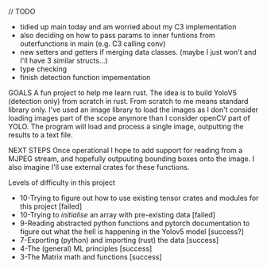 // TODO
* tidied up main today and am worried about my C3 implementation
* also deciding on how to pass params to inner funtions from outerfunctions in main (e.g. C3 calling conv)
* new setters and getters if merging data classes. (maybe I just won't and I'll have 3 similar structs...)
* type checking
* finish detection function impementation

GOALS
A fun project to help me learn rust. The idea is to build YoloV5 (detection only) from scratch in rust. From scratch to me means standard library only.
I've used an image library to load the images as I don't consider loading images part of the scope anymore than I consider openCV part of YOLO.
The program will load and process a single image, outputting the results to a text file. 

NEXT STEPS
Once operational I hope to add support for reading from a MJPEG stream, and hopefully outpuuting bounding boxes onto the image. I also imagine I'll use external crates for these functions. 



Levels of difficulty in this project

* 10-Trying to figure out how to use existing tensor crates and modules for this project [failed]
* 10-Trying to *initialise* an array with pre-existing data [failed]
* 9-Reading abstracted python functions and pytorch documentation to figure out what the hell is happening in the Yolov5 model [success?]
* 7-Exporting (python) and importing (rust) the data [success]
* 4-The  (general) ML principles   [success]
* 3-The Matrix math and functions [success]


    
  
   
    